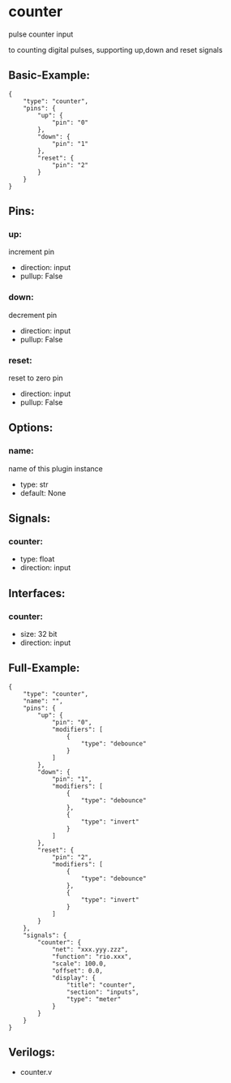 # counter
pulse counter input

to counting digital pulses, supporting up,down and reset signals

## Basic-Example:
```
{
    "type": "counter",
    "pins": {
        "up": {
            "pin": "0"
        },
        "down": {
            "pin": "1"
        },
        "reset": {
            "pin": "2"
        }
    }
}
```

## Pins:
### up:
increment pin

 * direction: input
 * pullup: False

### down:
decrement pin

 * direction: input
 * pullup: False

### reset:
reset to zero pin

 * direction: input
 * pullup: False


## Options:
### name:
name of this plugin instance

 * type: str
 * default: None


## Signals:
### counter:

 * type: float
 * direction: input


## Interfaces:
### counter:

 * size: 32 bit
 * direction: input


## Full-Example:
```
{
    "type": "counter",
    "name": "",
    "pins": {
        "up": {
            "pin": "0",
            "modifiers": [
                {
                    "type": "debounce"
                }
            ]
        },
        "down": {
            "pin": "1",
            "modifiers": [
                {
                    "type": "debounce"
                },
                {
                    "type": "invert"
                }
            ]
        },
        "reset": {
            "pin": "2",
            "modifiers": [
                {
                    "type": "debounce"
                },
                {
                    "type": "invert"
                }
            ]
        }
    },
    "signals": {
        "counter": {
            "net": "xxx.yyy.zzz",
            "function": "rio.xxx",
            "scale": 100.0,
            "offset": 0.0,
            "display": {
                "title": "counter",
                "section": "inputs",
                "type": "meter"
            }
        }
    }
}
```

## Verilogs:
 * counter.v
